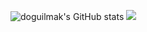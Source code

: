
![doguilmak's GitHub stats](https://github-readme-stats.vercel.app/api?username=doguilmak&theme=dark&show_icons=true)
![](https://visitor-badge.laobi.icu/badge?page_id=doguilmak.doguilmak)
<!--
**doguilmak/doguilmak** is a ✨ _special_ ✨ repository because its `README.md` (this file) appears on your GitHub profile.

Here are some ideas to get you started:

### Hi there 👋

- 🔭 I’m currently working on ...
- 🌱 I’m currently learning ...
- 👯 I’m looking to collaborate on ...
- 🤔 I’m looking for help with ...
- 💬 Ask me about ...
- 📫 How to reach me: ...
- 😄 Pronouns: ...
- ⚡ Fun fact: ...
-->
